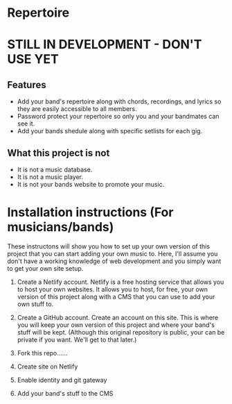 # Repertoire

# STILL IN DEVELOPMENT - DON'T USE YET

## Features
- Add your band's repertoire along with chords, recordings, and lyrics so they are easily accessible to all members.
- Password protect your repertoire so only you and your bandmates can see it.
- Add your bands shedule along with specific setlists for each gig.

## What this project is not
- It is not a music database.
- It is not a music player.
- It is not your bands website to promote your music.

# Installation instructions (For musicians/bands)
These instructons will show you how to set up your own version of this project that you can start adding your own music to. Here, I'll assume you don't have a working knowledge of web development and you simply want to get your own site setup.

1. Create a Netlify account.
Netlify is a free hosting service that allows you to host your own websites. It allows you to host, for free, your own version of this project along with a CMS that you can use to add your own stuff to.

2. Create a GitHub account.
Create an account on this site. This is where you will keep your own version of this project and where your band's stuff will be kept. (Although this original repository is public, your can be private if you want. We'll get to that later.)

3. Fork this repo......
4. Create site on Netlify
5. Enable identity and git gateway
6. Add your band's stuff to the CMS
